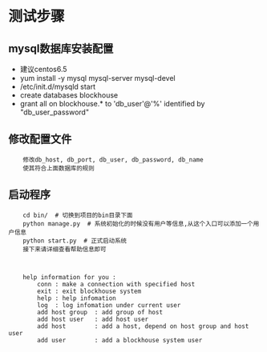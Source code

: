 # 测试步骤


## mysql数据库安装配置
* 建议centos6.5
* yum install -y mysql mysql-server mysql-devel
* /etc/init.d/mysqld start
* create databases blockhouse
* grant all on blockhouse.* to 'db_user'@'%' identified by "db_user_password"


## 修改配置文件
        修改db_host, db_port, db_user, db_password, db_name
        使其符合上面数据库的规则


## 启动程序
        cd bin/  # 切换到项目的bin目录下面
        python manage.py  # 系统初始化的时候没有用户等信息,从这个入口可以添加一个用户信息
        python start.py  # 正式启动系统
        接下来请详细查看帮助信息即可
        
        
        
        help information for you :
            conn : make a connection with specified host
            exit : exit blockhouse system
            help : help infomation
            log  : log infomation under current user
            add host group  : add group of host
            add host user   : add host user
            add host        : add a host, depend on host group and host user
            add user        : add a blockhouse system user
